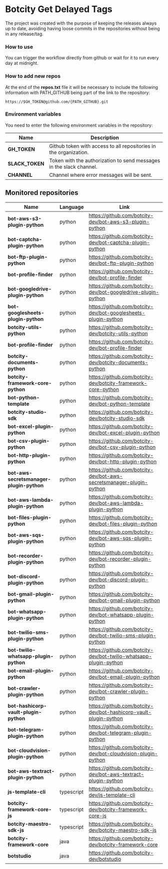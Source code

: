# Botcity Get Delayed Tags

The project was created with the purpose of keeping the releases always up to date, avoiding having loose commits in the
repositories without being in any release/tag.

### How to use

You can trigger the workflow directly from github or wait for it to run every day at midnight.

### How to add new repos

At the end of the **repos.txt** file it will be necessary to include the following information with PATH_GITHUB being part of the link to the repository:
```text
https://$GH_TOKEN@github.com/{PATH_GITHUB}.git
```

### Environment variables

You need to enter the following environment variables in the repository:

| Name            | Description                                                         |
|-----------------|---------------------------------------------------------------------|
| **GH_TOKEN**    | Github token with access to all repositories in the organization.   |
| **SLACK_TOKEN** | Token with the authorization to send messages in the slack channel. |
| **CHANNEL**     | Channel where error messages will be sent.                          |


## Monitored repositories
| Name                                     | Language      | Link                                                                | 
|------------------------------------------|---------------|---------------------------------------------------------------------|
| **bot-aws-s3-plugin-python**             | python        | https://github.com/botcity-dev/bot-aws-s3-plugin-python             |
| **bot-captcha-plugin-python**            | python        | https://github.com/botcity-dev/bot-captcha-plugin-python            |
| **bot-ftp-plugin-python**                | python        | https://github.com/botcity-dev/bot-ftp-plugin-python                |
| **bot-profile-finder**                   | python        | https://github.com/botcity-dev/bot-profile-finder                   |
| **bot-googledrive-plugin-python**        | python        | https://github.com/botcity-dev/bot-googledrive-plugin-python        |
| **bot-googlesheets-plugin-python**       | python        | https://github.com/botcity-dev/bot-googlesheets-plugin-python       |
| **botcity-utils-python**                 | python        | https://github.com/botcity-dev/botcity-utils-python                 |
| **bot-profile-finder**                   | python        | https://github.com/botcity-dev/bot-profile-finder                   |
| **botcity-documents-python**             | python        | https://github.com/botcity-dev/botcity-documents-python             |
| **botcity-framework-core-python**        | python        | https://github.com/botcity-dev/botcity-framework-core-python        |
| **bot-python-template**                  | python        | https://github.com/botcity-dev/bot-python-template                  |
| **botcity-studio-sdk**                   | python        | https://github.com/botcity-dev/botcity-studio-sdk                   |
| **bot-excel-plugin-python**              | python        | https://github.com/botcity-dev/bot-excel-plugin-python              |
| **bot-csv-plugin-python**                | python        | https://github.com/botcity-dev/bot-csv-plugin-python                |
| **bot-http-plugin-python**               | python        | https://github.com/botcity-dev/bot-http-plugin-python               |
| **bot-aws-secretsmanager-plugin-python** | python        | https://github.com/botcity-dev/bot-aws-secretsmanager-plugin-python |
| **bot-aws-lambda-plugin-python**         | python        | https://github.com/botcity-dev/bot-aws-lambda-plugin-python         |
| **bot-files-plugin-python**              | python        | https://github.com/botcity-dev/bot-files-plugin-python              |
| **bot-aws-sqs-plugin-python**            | python        | https://github.com/botcity-dev/bot-aws-sqs-plugin-python            |
| **bot-recorder-plugin-python**           | python        | https://github.com/botcity-dev/bot-recorder-plugin-python           |
| **bot-discord-plugin-python**            | python        | https://github.com/botcity-dev/bot-discord-plugin-python            |
| **bot-gmail-plugin-python**              | python        | https://github.com/botcity-dev/bot-gmail-plugin-python              |
| **bot-whatsapp-plugin-python**           | python        | https://github.com/botcity-dev/bot-whatsapp-plugin-python           |
| **bot-twilio-sms-plugin-python**         | python        | https://github.com/botcity-dev/bot-twilio-sms-plugin-python         |
| **bot-twilio-whatsapp-plugin-python**    | python        | https://github.com/botcity-dev/bot-twilio-whatsapp-plugin-python    |
| **bot-email-plugin-python**              | python        | https://github.com/botcity-dev/bot-email-plugin-python              |
| **bot-crawler-plugin-python**            | python        | https://github.com/botcity-dev/bot-crawler-plugin-python            |
| **bot-hashicorp-vault-plugin-python**    | python        | https://github.com/botcity-dev/bot-hashicorp-vault-plugin-python    |
| **bot-telegram-plugin-python**           | python        | https://github.com/botcity-dev/bot-telegram-plugin-python           |
| **bot-cloudvision-plugin-python**        | python        | https://github.com/botcity-dev/bot-cloudvision-plugin-python        |
| **bot-aws-textract-plugin-python**       | python        | https://github.com/botcity-dev/bot-aws-textract-plugin-python       |
| **js-template-cli**                      | typescript    | https://github.com/botcity-dev/js-template-cli                      |
| **botcity-framework-core-js**            | typescript    | https://github.com/botcity-dev/botcity-framework-core-js            |
| **botcity-maestro-sdk-js**               | typescript    | https://github.com/botcity-dev/botcity-maestro-sdk-js               |
| **botcity-framework-core**               | java          | https://github.com/botcity-dev/botcity-framework-core               |
| **botstudio**                            | java          | https://github.com/botcity-dev/botstudio                            |
